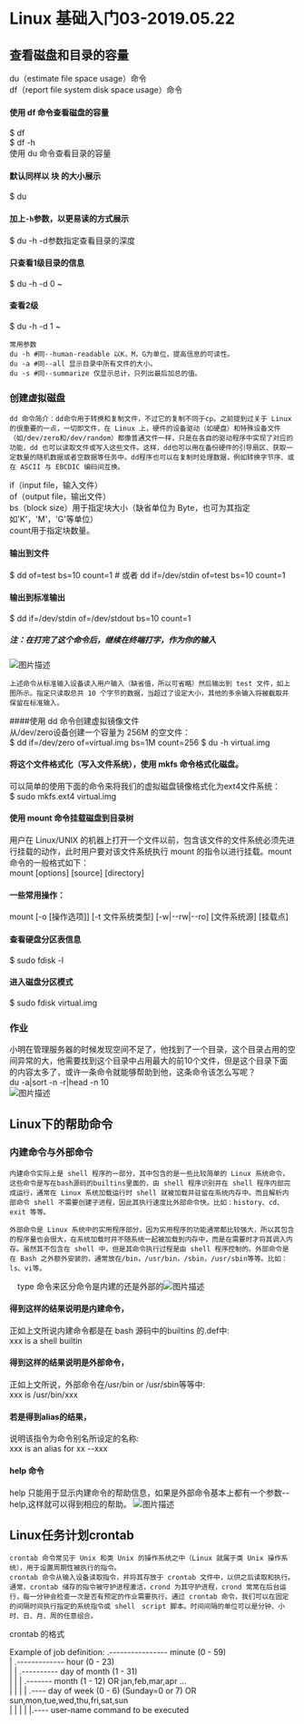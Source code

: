 # Linux 基础入门03-2019.05.22

## 查看磁盘和目录的容量
du（estimate file space usage）命令  
df（report file system disk space usage）命令

#### 使用 df 命令查看磁盘的容量
$ df  
$ df -h  
使用 du 命令查看目录的容量
#### 默认同样以 块 的大小展示
$ du 
#### 加上`-h`参数，以更易读的方式展示
$ du -h
-d参数指定查看目录的深度
#### 只查看1级目录的信息
$ du -h -d 0 ~
#### 查看2级
$ du -h -d 1 ~

    常用参数
    du -h #同--human-readable 以K，M，G为单位，提高信息的可读性。
    du -a #同--all 显示目录中所有文件的大小。
    du -s #同--summarize 仅显示总计，只列出最后加总的值。

### 创建虚拟磁盘 
    dd 命令简介：dd命令用于转换和复制文件，不过它的复制不同于cp。之前提到过关于 Linux 的很重要的一点，一切即文件，在 Linux 上，硬件的设备驱动（如硬盘）和特殊设备文件（如/dev/zero和/dev/random）都像普通文件一样，只是在各自的驱动程序中实现了对应的功能，dd 也可以读取文件或写入这些文件。这样，dd也可以用在备份硬件的引导扇区、获取一定数量的随机数据或者空数据等任务中。dd程序也可以在复制时处理数据，例如转换字节序、或在 ASCII 与 EBCDIC 编码间互换。

if（input file，输入文件）  
of（output file，输出文件）  
bs（block size）用于指定块大小（缺省单位为 Byte，也可为其指定如'K'，'M'，'G'等单位）  
count用于指定块数量。
#### 输出到文件
$ dd of=test bs=10 count=1 # 或者 dd if=/dev/stdin of=test bs=10 count=1
#### 输出到标准输出
$ dd if=/dev/stdin of=/dev/stdout bs=10 count=1
##### 注：在打完了这个命令后，继续在终端打字，作为你的输入
![图片描述](https://dn-simplecloud.shiyanlou.com/courses/uid1079854-20190522-1558503691906)

    上述命令从标准输入设备读入用户输入（缺省值，所以可省略）然后输出到 test 文件，如上图所示。指定只读取总共 10 个字节的数据，当超过了设定大小，其他的多余输入将被截取并保留在标准输入。
####使用 dd 命令创建虚拟镜像文件  
从/dev/zero设备创建一个容量为 256M 的空文件：  
$ dd if=/dev/zero of=virtual.img bs=1M count=256
$ du -h virtual.img
#### 将这个文件格式化（写入文件系统），使用 mkfs 命令格式化磁盘。
可以简单的使用下面的命令来将我们的虚拟磁盘镜像格式化为ext4文件系统：  
$ sudo mkfs.ext4 virtual.img
#### 使用 mount 命令挂载磁盘到目录树
用户在 Linux/UNIX 的机器上打开一个文件以前，包含该文件的文件系统必须先进行挂载的动作，此时用户要对该文件系统执行 mount 的指令以进行挂载。mount命令的一般格式如下：  
mount [options] [source] [directory]
#### 一些常用操作：
mount [-o [操作选项]] [-t 文件系统类型] [-w|--rw|--ro] [文件系统源] [挂载点]
#### 查看硬盘分区表信息
$ sudo fdisk -l
#### 进入磁盘分区模式
$ sudo fdisk virtual.img  

 ### 作业  
小明在管理服务器的时候发现空间不足了，他找到了一个目录，这个目录占用的空间异常的大，他需要找到这个目录中占用最大的前10个文件，但是这个目录下面的内容太多了，或许一条命令就能够帮助到他，这条命令该怎么写呢？  
du -a|sort -n -r|head -n 10  
![图片描述](https://dn-simplecloud.shiyanlou.com/courses/uid1079854-20190522-1558505722859)

## Linux下的帮助命令 
### 内建命令与外部命令 

    内建命令实际上是 shell 程序的一部分，其中包含的是一些比较简单的 Linux 系统命令，这些命令是写在bash源码的builtins里面的，由 shell 程序识别并在 shell 程序内部完成运行，通常在 Linux 系统加载运行时 shell 就被加载并驻留在系统内存中。而且解析内部命令 shell 不需要创建子进程，因此其执行速度比外部命令快。比如：history、cd、exit 等等。

    外部命令是 Linux 系统中的实用程序部分，因为实用程序的功能通常都比较强大，所以其包含的程序量也会很大，在系统加载时并不随系统一起被加载到内存中，而是在需要时才将其调入内存。虽然其不包含在 shell 中，但是其命令执行过程是由 shell 程序控制的。外部命令是在 Bash 之外额外安装的，通常放在/bin，/usr/bin，/sbin，/usr/sbin等等。比如：ls、vi等。
　type 命令来区分命令是内建的还是外部的![图片描述](https://dn-simplecloud.shiyanlou.com/courses/uid1079854-20190522-1558505878218)

#### 得到这样的结果说明是内建命令，
正如上文所说内建命令都是在 bash 源码中的builtins 的.def中:   
xxx is a shell builtin
#### 得到这样的结果说明是外部命令，
正如上文所说，外部命令在/usr/bin or /usr/sbin等等中:  
xxx is /usr/bin/xxx
#### 若是得到alias的结果，
说明该指令为命令别名所设定的名称:  
xxx is an alias for xx --xxx

#### help 命令
help 只能用于显示内建命令的帮助信息，如果是外部命令基本上都有一个参数--help,这样就可以得到相应的帮助。
![图片描述](https://dn-simplecloud.shiyanlou.com/courses/uid1079854-20190522-1558506135744)
## Linux任务计划crontab 
    crontab 命令常见于 Unix 和类 Unix 的操作系统之中（Linux 就属于类 Unix 操作系统），用于设置周期性被执行的指令。
    crontab 命令从输入设备读取指令，并将其存放于 crontab 文件中，以供之后读取和执行。通常，crontab 储存的指令被守护进程激活，crond 为其守护进程，crond 常常在后台运行，每一分钟会检查一次是否有预定的作业需要执行。通过 crontab 命令，我们可以在固定的间隔时间执行指定的系统指令或 shell　script 脚本。时间间隔的单位可以是分钟、小时、日、月、周的任意组合。

crontab 的格式

Example of job definition: 
 .---------------- minute (0 - 59)  
 |  .------------- hour (0 - 23)  
|  |  .---------- day of month (1 - 31)  
|  |  |  .------- month (1 - 12) OR jan,feb,mar,apr ...  
|  |  |  |  .---- day of week (0 - 6)   (Sunday=0 or 7) OR sun,mon,tue,wed,thu,fri,sat,sun  
|  |  |  |  |.----  user-name command to be executed